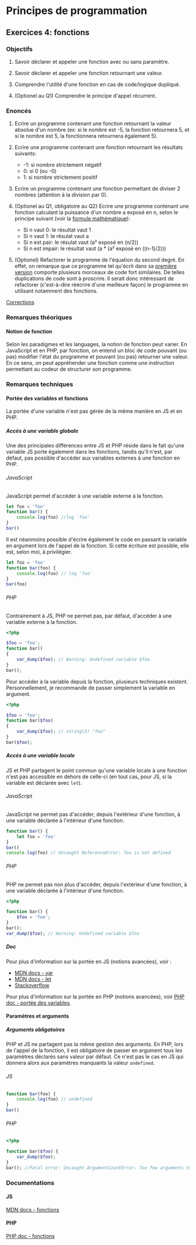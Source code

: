 # Principes de programmation

## Exercices 4: fonctions

### Objectifs

 1. Savoir déclarer et appeler une fonction avec ou sans paramètre.

 2. Savoir déclarer et appeler une fonction retournant une valeur.

 3. Comprendre l'utilité d'une fonction en cas de code/logique dupliqué.

 4. (Optionel au Q1) Comprendre le principe d'appel récurrent.

### Enoncés

 1. Ecrire un programme contenant une fonction retournant la valeur absolue d'un nombre (ex: si le nombre est -5, la fonction retournera 5, et si le nombre est 5, la fonctionnera retournera également 5).

 2. Ecrire une programme contenant une fonction retournant les résultats suivants:
    - -1: si nombre strictement négatif
    - 0: si 0 (ou -0)
    - 1: si nombre strictement positif

 3. Ecrire un programme contenant une fonction permettant de diviser 2 nombres (attention à la division par 0). 

 4. (Optionel au Q1, obligatoire au Q2) Ecrire une programme contenant une fonction calculant la puissance d'un nombre a exposé en n, selon le principe suivant (voir la [formule mathématique](./../../../resources/images/pow-fomula.png)):
    - Si n vaut 0: le résultat vaut 1
    - Si n vaut 1: le résulat vaut a
    - Si n est pair: le résulat vaut (a² exposé en (n/2))
    - Si n est impair: le résultat vaut (a * (a² exposé en ((n-1)/2)))

 5. (Optionel) Refactorer le programme de l'équation du second degré. En effet, on remarque que ce programme tel qu'écrit dans sa [première version](../ex3/corrections/e-second/) comporte plusieurs morceaux de code fort similaires. De telles duplications de code sont à proscrire. Il serait donc intéressant de refactorer (c'est-à-dire réécrire d'une meilleure façon) le programme en utilisant notamment des fonctions.

[Corrections](./corrections)

### Remarques théoriques

#### Notion de fonction

Selon les paradigmes et les languages, la notion de fonction peut varier. En JavaScript et en PHP, par fonction, on entend un bloc de code pouvant (ou pas) modifier l'état du programme et pouvant (ou pas) retourner une valeur. En ce sens, on peut appréhender une fonction comme une instruction permettant au codeur de structurer son programme.

### Remarques techniques

#### Portée des variables et fonctions

La portée d'une variable n'est pas gérée de la même manière en JS et en PHP. 

##### Accès à une variable globale

Une des principales différences entre JS et PHP réside dans le fait qu'une variable JS porte également dans les fonctions, tandis qu'il n'est, par défaut, pas possible d'accéder aux variables externes à une fonction en PHP. 

###### JavaScript

JavaScript permet d'accéder à une variable externe à la fonction.

```javascript
let foo = 'foo'
function bar() {
    console.log(foo) //log 'foo'
}
bar()
```

Il est néanmoins possible d'écrire également le code en passant la variable en argument lors de l'appel de la fonction. Si cette écriture est possible, elle est, selon moi, à privilégier.

```javascript
let foo = 'foo'
function bar(foo) {
    console.log(foo) // log 'foo'
}
bar(foo)
```

###### PHP

Contrairement à JS, PHP ne permet pas, par défaut, d'accéder à une variable externe à la fonction.

```php
<?php

$foo = 'foo';
function bar()
{
    var_dump($foo); // Warning: Undefined variable $foo
}
bar();
```

Pour accéder à la variable depuis la fonction, plusieurs techniques existent. Personnellement, je recommande de passer simplement la variable en argument.

```php
<?php

$foo = 'foo';
function bar($foo)
{
    var_dump($foo); // string(3) "foo"
}
bar($foo);
```

##### Accès à une variable locale

JS et PHP partagent le point commun qu'une variable locale à une fonction n'est pas accessible en dehors de celle-ci (en tout cas, pour JS, si la variable est déclarée avec `let`).

###### JavaScript

JavaScript ne permet pas d'accéder, depuis l'extérieur d'une fonction, à une variable déclarée à l'intérieur d'une fonction.

```javascript
function bar() {
    let foo = 'foo'
}
bar()
console.log(foo) // Uncaught ReferenceError: foo is not defined
```

###### PHP

PHP ne permet pas non plus d'accéder, depuis l'extérieur d'une fonction, à une variable déclarée à l'intérieur d'une fonction.

```php
<?php

function bar() {
    $foo = 'foo';
}
bar();
var_dump($foo); // Warning: Undefined variable $foo
```

##### Doc

Pour plus d'information sur la portée en JS (notions avancées), voir :
 - [MDN docs - var](https://developer.mozilla.org/fr/docs/Web/JavaScript/Reference/Statements/var)
 - [MDN docs - let](https://developer.mozilla.org/fr/docs/Web/JavaScript/Reference/Statements/let)
 - [Stackoverflow](https://stackoverflow.com/questions/762011/what-is-the-difference-between-let-and-var) 

Pour plus d'information sur la portée en PHP (notions avancées), voir [PHP doc - portée des variables](https://www.php.net/manual/fr/language.variables.scope.php).

#### Paramètres et arguments

##### Arguments obligatoires

PHP et JS ne partagent pas la même gestion des arguments. En PHP, lors de l'appel de la fonction, il est obligatoire de passer en argument tous les paramètres déclarés sans valeur par défaut. Ce n'est pas le cas en JS qui donnera alors aux paramètres manquants la valeur `undefined`.

###### JS

```javascript
function bar(foo) {
    console.log(foo) // undefined
}
bar()
```

###### PHP

```php
<?php

function bar($foo) {
    var_dump($foo);
}
bar(); //Fatal error: Uncaught ArgumentCountError: Too few arguments to function bar()
```

### Documentations

#### JS

[MDN docs - fonctions](https://developer.mozilla.org/fr/docs/Web/JavaScript/Reference/Statements/function)

#### PHP

[PHP doc - fonctions](https://www.php.net/manual/fr/language.functions.php)

